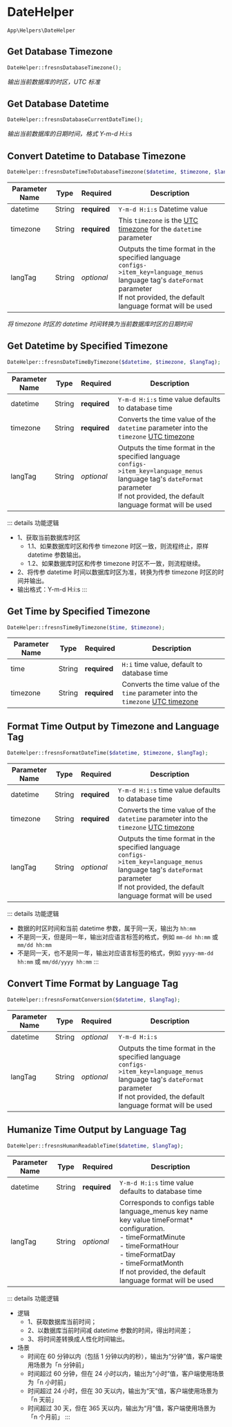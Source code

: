 # DateHelper

`App\Helpers\DateHelper`

## Get Database Timezone

```php
DateHelper::fresnsDatabaseTimezone();
```
*输出当前数据库的时区，UTC 标准*

## Get Database Datetime

```php
DateHelper::fresnsDatabaseCurrentDateTime();
```
*输出当前数据库的日期时间，格式 Y-m-d H:i:s*

## Convert Datetime to Database Timezone

```php
DateHelper::fresnsDateTimeToDatabaseTimezone($datetime, $timezone, $langTag);
```
| Parameter Name | Type | Required | Description |
| --- | --- | --- | --- |
| datetime | String | **required** | `Y-m-d H:i:s` Datetime value |
| timezone | String | **required** | This `timezone` is the [UTC timezone](../../database/dictionary/timezone.md) for the `datetime` parameter |
| langTag | String | *optional* | Outputs the time format in the specified language<br>`configs->item_key=language_menus` language tag's `dateFormat` parameter<br>If not provided, the default language format will be used |

*将 timezone 时区的 datetime 时间转换为当前数据库时区的日期时间*

## Get Datetime by Specified Timezone

```php
DateHelper::fresnsDateTimeByTimezone($datetime, $timezone, $langTag);
```
| Parameter Name | Type | Required | Description |
| --- | --- | --- | --- |
| datetime | String | **required** | `Y-m-d H:i:s` time value defaults to database time |
| timezone | String | **required** | Converts the time value of the `datetime` parameter into the `timezone` [UTC timezone](../../database/dictionary/timezone.md) |
| langTag | String | *optional* | Outputs the time format in the specified language<br>`configs->item_key=language_menus` language tag's `dateFormat` parameter<br>If not provided, the default language format will be used |

::: details 功能逻辑
- 1、获取当前数据库时区
    - 1.1、如果数据库时区和传参 timezone 时区一致，则流程终止，原样 datetime 参数输出。
    - 1.2、如果数据库时区和传参 timezone 时区不一致，则流程继续。
- 2、将传参 datetime 时间以数据库时区为准，转换为传参 timezone 时区的时间并输出。
- 输出格式：Y-m-d H:i:s
:::

## Get Time by Specified Timezone

```php
DateHelper::fresnsTimeByTimezone($time, $timezone);
```
| Parameter Name | Type | Required | Description |
| --- | --- | --- | --- |
| time | String | **required** | `H:i` time value, default to database time |
| timezone | String | **required** | Converts the time value of the `time` parameter into the `timezone` [UTC timezone](../../database/dictionary/timezone.md) |

## Format Time Output by Timezone and Language Tag

```php
DateHelper::fresnsFormatDateTime($datetime, $timezone, $langTag);
```
| Parameter Name | Type | Required | Description |
| --- | --- | --- | --- |
| datetime | String | **required** | `Y-m-d H:i:s` time value defaults to database time |
| timezone | String | **required** | Converts the time value of the `datetime` parameter into the `timezone` [UTC timezone](../../database/dictionary/timezone.md) |
| langTag | String | *optional* | Outputs the time format in the specified language<br>`configs->item_key=language_menus` language tag's `dateFormat` parameter<br>If not provided, the default language format will be used |

::: details 功能逻辑
- 数据的时区时间和当前 datetime 参数，属于同一天，输出为 `hh:mm`
- 不是同一天，但是同一年，输出对应语言标签的格式，例如 `mm-dd hh:mm` 或 `mm/dd hh:mm`
- 不是同一天，也不是同一年，输出对应语言标签的格式，例如 `yyyy-mm-dd hh:mm` 或 `mm/dd/yyyy hh:mm`
:::

## Convert Time Format by Language Tag

```php
DateHelper::fresnsFormatConversion($datetime, $langTag);
```
| Parameter Name | Type | Required | Description |
| --- | --- | --- | --- |
| datetime | String | *optional* | `Y-m-d H:i:s` |
| langTag | String | *optional* | Outputs the time format in the specified language<br>`configs->item_key=language_menus` language tag's `dateFormat` parameter<br>If not provided, the default language format will be used |

## Humanize Time Output by Language Tag

```php
DateHelper::fresnsHumanReadableTime($datetime, $langTag);
```
| Parameter Name | Type | Required | Description |
| --- | --- | --- | --- |
| datetime | String | **required** | `Y-m-d H:i:s` time value defaults to database time |
| langTag | String | *optional* | Corresponds to configs table language_menus key name key value timeFormat* configuration.<br>- timeFormatMinute<br>- timeFormatHour<br>- timeFormatDay<br>- timeFormatMonth<br>If not provided, the default language format will be used |

::: details 功能逻辑
- 逻辑
    - 1、获取数据库当前时间；
    - 2、以数据库当前时间减 datetime 参数的时间，得出时间差；
    - 3、将时间差转换成人性化时间输出。
- 场景
    - 时间在 60 分钟以内（包括 1 分钟以内的秒），输出为“分钟”值，客户端使用场景为「n 分钟前」
    - 时间超过 60 分钟，但在 24 小时以内，输出为“小时”值，客户端使用场景为「n 小时前」
    - 时间超过 24 小时，但在 30 天以内，输出为“天”值，客户端使用场景为「n 天前」
    - 时间超过 30 天，但在 365 天以内，输出为“月”值，客户端使用场景为「n 个月前」
:::
